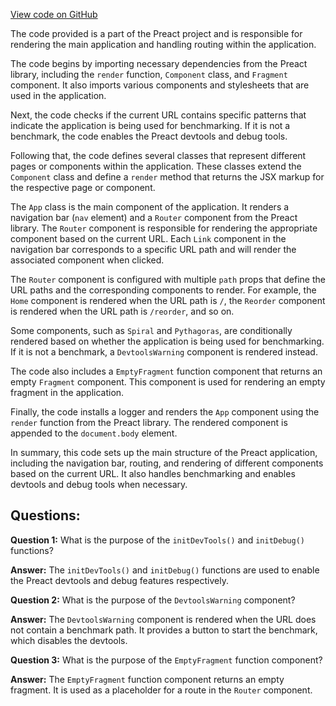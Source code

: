 [View code on GitHub](https://github.com/preactjs/preact/demo/index.jsx)

The code provided is a part of the Preact project and is responsible for rendering the main application and handling routing within the application. 

The code begins by importing necessary dependencies from the Preact library, including the `render` function, `Component` class, and `Fragment` component. It also imports various components and stylesheets that are used in the application.

Next, the code checks if the current URL contains specific patterns that indicate the application is being used for benchmarking. If it is not a benchmark, the code enables the Preact devtools and debug tools.

Following that, the code defines several classes that represent different pages or components within the application. These classes extend the `Component` class and define a `render` method that returns the JSX markup for the respective page or component.

The `App` class is the main component of the application. It renders a navigation bar (`nav` element) and a `Router` component from the Preact library. The `Router` component is responsible for rendering the appropriate component based on the current URL. Each `Link` component in the navigation bar corresponds to a specific URL path and will render the associated component when clicked.

The `Router` component is configured with multiple `path` props that define the URL paths and the corresponding components to render. For example, the `Home` component is rendered when the URL path is `/`, the `Reorder` component is rendered when the URL path is `/reorder`, and so on.

Some components, such as `Spiral` and `Pythagoras`, are conditionally rendered based on whether the application is being used for benchmarking. If it is not a benchmark, a `DevtoolsWarning` component is rendered instead.

The code also includes a `EmptyFragment` function component that returns an empty `Fragment` component. This component is used for rendering an empty fragment in the application.

Finally, the code installs a logger and renders the `App` component using the `render` function from the Preact library. The rendered component is appended to the `document.body` element.

In summary, this code sets up the main structure of the Preact application, including the navigation bar, routing, and rendering of different components based on the current URL. It also handles benchmarking and enables devtools and debug tools when necessary.
## Questions: 
 **Question 1:** What is the purpose of the `initDevTools()` and `initDebug()` functions?
    
**Answer:** The `initDevTools()` and `initDebug()` functions are used to enable the Preact devtools and debug features respectively. 

**Question 2:** What is the purpose of the `DevtoolsWarning` component?
    
**Answer:** The `DevtoolsWarning` component is rendered when the URL does not contain a benchmark path. It provides a button to start the benchmark, which disables the devtools.

**Question 3:** What is the purpose of the `EmptyFragment` function component?
    
**Answer:** The `EmptyFragment` function component returns an empty fragment. It is used as a placeholder for a route in the `Router` component.